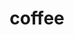 ---
title: "coffee"
# meta description
description: "This is for coffee"
# save as draft
draft: false
---